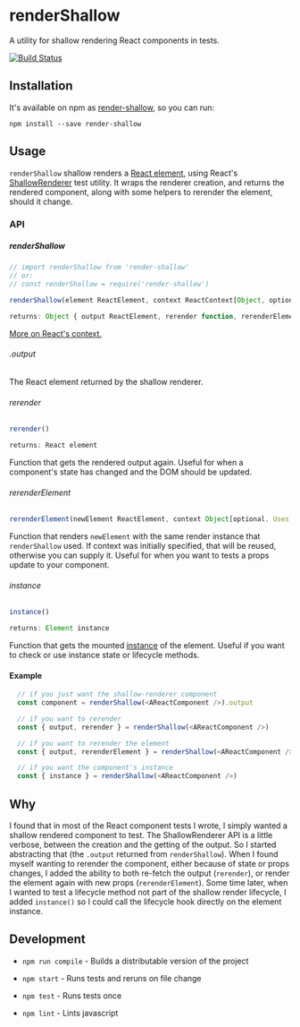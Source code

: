 # renderShallow

A utility for shallow rendering React components in tests.

[![Build Status](https://travis-ci.org/ianmcnally/render-shallow.svg?branch=master)](https://travis-ci.org/ianmcnally/render-shallow)

## Installation

It's available on npm as [render-shallow](https://www.npmjs.com/package/render-shallow), so you can run:

`npm install --save render-shallow`

## Usage

`renderShallow` shallow renders a [React element](https://facebook.github.io/react/docs/glossary.html#react-elements), using React's [ShallowRenderer](https://facebook.github.io/react/docs/test-utils.html#shallow-rendering) test utility. It wraps the renderer creation, and returns the rendered component, along with some helpers to rerender the element, should it change.

### API

##### renderShallow
```js
// import renderShallow from 'render-shallow'
// or:
// const renderShallow = require('render-shallow')

renderShallow(element ReactElement, context ReactContext[Object, optional])

returns: Object { output ReactElement, rerender function, rerenderElement function, instance function }
```

[More on React's context.](https://facebook.github.io/react/docs/context.html)

###### .output

The React element returned by the shallow renderer.

###### rerender

```js
rerender()

returns: React element
```

Function that gets the rendered output again. Useful for when a component's state has changed and the DOM should be updated.

###### rerenderElement

```js
rerenderElement(newElement ReactElement, context Object[optional. Uses initial context, if specified])
```

Function that renders `newElement` with the same render instance that `renderShallow` used. If context was initially specified, that will be reused, otherwise you can supply it. Useful for when you want to tests a props update to your component.

###### instance
```js
instance()

returns: Element instance
```

Function that gets the mounted [instance](https://facebook.github.io/react/blog/2015/12/18/react-components-elements-and-instances.html) of the element. Useful if you want to check or use instance state or lifecycle methods.

#### Example

```js
  // if you just want the shallow-renderer component
  const component = renderShallow(<AReactComponent />).output

  // if you want to rerender
  const { output, rerender } = renderShallow(<AReactComponent />)

  // if you want to rerender the element
  const { output, rerenderElement } = renderShallow(<AReactComponent />)

  // if you want the component's instance
  const { instance } = renderShallow(<AReactComponent />)
```

## Why

I found that in most of the React component tests I wrote, I simply wanted a shallow rendered component to test. The ShallowRenderer API is a little verbose, between the creation and the getting of the output. So I started abstracting that (the `.output` returned from `renderShallow`). When I found myself wanting to rerender the component, either because of state or props changes, I added the ability to both re-fetch the output (`rerender`), or render the element again with new props (`rerenderElement`). Some time later, when I wanted to test a lifecycle method not part of the shallow render lifecycle, I added `instance()` so I could call the lifecycle hook directly on the element instance.

## Development

- `npm run compile` - Builds a distributable version of the project

- `npm start` - Runs tests and reruns on file change

- `npm test` - Runs tests once

- `npm lint` - Lints javascript